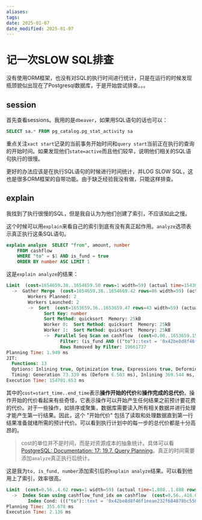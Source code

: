```yaml
---
aliases: 
tags: 
date: 2025-01-07
date_modified: 2025-01-07
---
```


# 记一次SLOW SQL排查

没有使用ORM框架，也没有对SQL的执行时间进行统计，只是在运行的时候发现瓶颈貌似出现在了Postgresql数据库，于是开始尝试排查。。。

## session

首先查看sessions。我用的是`dbeaver`，如果用SQL语句的话也可以：

```sql
SELECT sa.* FROM pg_catalog.pg_stat_activity sa
```

重点关注`xact start`记录的当前事务开始时间和`query start`当前正在执行的查询的开始时间。如果发现他们`state=active`而且他们较早，说明他们相关的SQL语句执行的很慢。

更好的办法应该是在执行SQL语句的时候进行时间统计，并LOG SLOW SQL，这也是很多ORM框架的自带功能。由于缺乏经验我没有做，只能这样排查。

## explain

我找到了执行很慢的SQL，但是我自认为为他们创建了索引，不应该如此之慢。

这个时候可以用`explain`来看自己的索引到底有没有真正起作用。`analyze`选项表示真正执行这条SQL语句。

```sql
explain analyze  SELECT "from", amount, number
	FROM cashflow
	WHERE "to" = $1 AND is_fund = true
	ORDER BY number ASC LIMIT 1
```

这是`explain analyze`的结果：

```sql
Limit  (cost=1654659.38..1654659.50 rows=1 width=59) (actual time=154302.162..154654.812 rows=0 loops=1)
  ->  Gather Merge  (cost=1654659.38..1654669.42 rows=86 width=59) (actual time=154045.564..154398.214 rows=0 loops=1)
        Workers Planned: 2
        Workers Launched: 2
        ->  Sort  (cost=1653659.36..1653659.47 rows=43 width=59) (actual time=153242.010..153242.104 rows=0 loops=3)
              Sort Key: number
              Sort Method: quicksort  Memory: 25kB
              Worker 0:  Sort Method: quicksort  Memory: 25kB
              Worker 1:  Sort Method: quicksort  Memory: 25kB
              ->  Parallel Seq Scan on cashflow  (cost=0.00..1653659.15 rows=43 width=59) (actual time=153238.328..153238.422 rows=0 loops=3)
                    Filter: (is_fund AND (("to")::text = '0x42be8d8f46f1eeae232f684878bc5506af962637'::text))
                    Rows Removed by Filter: 19661737
Planning Time: 1.949 ms
JIT:
  Functions: 13
  Options: Inlining true, Optimization true, Expressions true, Deforming true
  Timing: Generation 73.339 ms (Deform 6.503 ms), Inlining 369.544 ms, Optimization 114.942 ms, Emission 130.445 ms, Total 688.269 ms
Execution Time: 154701.653 ms
```

其中的`cost=start_time..end_time`表示**操作开始的代价**和**操作完成的总代价**。操作开始的代价看起来有些奇怪，它表示操作可以开始产生任何结果之前预计要花费的代价。对于一些操作，如排序或聚集，数据库需要读入所有相关数据并进行处理才能产生第一行结果。因此，这个 "开始代价" 包括了读取和处理数据直到第一行结果准备就绪所需的预计代价。可以看到执行计划中的每一步的总代价都是十分高昂的。

> cost的单位并不是时间，而是对资源成本的抽象统计。具体可以看[PostgreSQL: Documentation: 17: 19.7. Query Planning](https://www.postgresql.org/docs/current/runtime-config-query.html#RUNTIME-CONFIG-QUERY-CONSTANTS)。真正的时间需要添加`analyze`真正执行后统计。

这是我为`to, is_fund, number`添加索引后的`explain analyze`结果。可以看到他用上了索引，效率很高。

```sql
Limit  (cost=0.56..4.62 rows=1 width=59) (actual time=1.888..1.888 rows=0 loops=1)
  ->  Index Scan using cashflow_fund_idx on cashflow  (cost=0.56..418.62 rows=103 width=59) (actual time=1.885..1.885 rows=0 loops=1)
        Index Cond: ((("to")::text = '0x42be8d8f46f1eeae232f684878bc5506af962637'::text) AND (is_fund = true))
Planning Time: 355.678 ms
Execution Time: 2.136 ms
```
